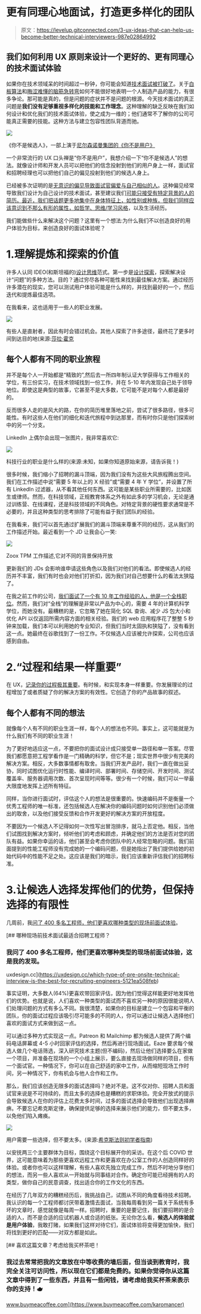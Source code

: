 # 更有同理心地面试，打造更多样化的团队

> 原文：<https://levelup.gitconnected.com/3-ux-ideas-that-can-help-us-become-better-technical-interviewers-987e02864992>

## 我们如何利用 UX 原则来设计一个更好的、更有同理心的技术面试体验

如果你在技术领域呆的时间超过一秒钟，你可能会知道[技术面试被打破了](https://about.gitlab.com/blog/2020/03/19/the-trouble-with-technical-interviews)。关于[白板算法](https://www.freecodecamp.org/news/why-is-hiring-broken-it-starts-at-the-whiteboard-34b088e5a5db/)和[晦涩难懂的脑筋急转弯](https://www.newyorker.com/tech/annals-of-technology/why-brainteasers-dont-belong-in-job-interviews)如何不能很好地表明一个人制造产品的能力，有很多争论。那可能是真的，但是问题的症状并不是问题的根源。今天技术面试的真正问题是**我们没有足够重视多样化的技能和工作理念**。这种理解的缺乏反映在我们如何设计和优化我们的技术面试体验，使之成为一维的；他们通常不了解你的公司可能真正需要的技能。这种方法与建立包容性团队背道而驰。

![](img/3a0c1d47165ffaf2bc0231115001cbcc.png)

《你不是候选人》，一部上演于[尼尔森诺曼集团的《你不是用户》](https://society6.com/product/you-are-not-the-user_print)

一个非常流行的 UX 口头禅是“你不是用户”，我想介绍一下“你不是候选人”的想法。就像设计师和开发人员可以把他们的信念投射到他们的用户身上一样，面试官和招聘经理也可以把他们自己的偏见投射到他们的候选人身上。

已经被多次证明的是[无意识的偏见导致面试官偏爱与自己相似的人](https://www.forbes.com/sites/forbescoachescouncil/2018/05/01/why-you-mistakenly-hire-people-just-like-you/?sh=72461bce3827)。这种偏见经常导致我们设计为自己设计的技术面试，甚至建议我们[可能只接受有特定背景的人的简历。最近，我们把话题更多地集中在身体特征上，如性别或种族，但我们同样应该意识到不那么有形的属性，如哲学、](https://www.raconteur.net/hr/diversity-inclusion/ethnic-name-bias/)[思维/学习风格](https://www.avadolearning.com/blog/the-7-different-learning-styles-and-what-they-mean/)，以及生活经历。

我们能做些什么来解决这个问题？这里有一个想法:为什么我们不以创造良好的用户体验为目标，来创造良好的面试体验呢？

# 1.理解提炼和探索的价值

许多人认同 IDEO(和斯坦福的)[设计思维](https://designthinking.ideo.com/)范式。第一步是[设计探索](https://medium.com/inside-heetch/design-exploration-is-never-a-waste-of-time-1b3be98ff1bf)，探索解决设计“问题”的多种方法。目的？通过穷尽各种可能性来找到最佳解决方案。通过经历许多潜在的现实，您可以测试用户体验可能是什么样的，并找到最好的一个，然后迭代和提炼最佳选项。

在我看来，这也适用于一些人的职业发展。

![](img/bda2d345bac770d6d6af160853f7817e.png)

有些人是直射者，因此有时会错过机会。其他人探索了许多途径，最终花了更多时间到达目的地(来源:[莎拉·霍克](https://uxmastery.com/author/sarah-hawk/)

## 每个人都有不同的职业旅程

并不是每个人一开始都是“精致的”,然后去一所四年制认证大学获得与工作相关的学位，有三份实习，在技术领域找到一份工作，并在 5-10 年内发现自己处于领导地位。即使这是典型的故事，它甚至不是大多数，它可能不是对每个人都是最好的。

反而很多人走的是风大的路，在你的简历堆里落地之前，尝试了很多路径，很多可能性。有时这些人在他们的细化和迭代旅程中到达那里，而有时你只是他们探索树中的另一个分支。

LinkedIn 上偶尔会出现一张图片，我非常喜欢它:

![](img/81728f79232e7812f51c7d02e9e1ea53.png)

科技行业的职业是什么样的(来源:未知，如果你知道原始来源，请告诉我！)

很多时候，我们缩小了招聘的漏斗顶端，因为我们没有为这些大风旅程腾出空间。我们在工作描述中说“需要 5 年以上的 X 经验”或“需要 4 年 Y 学位”，并设置了所有 LinkedIn 过滤器，从不看其他任何东西。这可能是某些职业所需要的，比如医生或律师。然而，在科技领域，正规教育体系之外有如此多的学习机会，无论是通过训练营、在线课程，还是科技领域的不同角色。对特定背景的硬性要求通常是不必要的，并且这种类型的思考排除了可能有益于我们团队的经验。

在我看来，我们可以首先通过扩展我们的漏斗顶端来尊重不同的经历，这从我们的工作描述开始。最近看到一个 JD 让我会心一笑:

![](img/364dd986cc6d17f3c8dd3faa897a2ac9.png)

Zoox TPM 工作描述,它对不同的背景保持开放

更新我们的 JDs 会影响谁申请这些角色以及我们对他们的看法。即使候选人的经历并不丰富，我们有时也会对他们打折扣，因为我们对自己想要什么的看法太狭隘了。

在我之前工作的公司，[我们面试了一个有 10 年工作经验的人，他是一个全栈职位](https://karomancer.medium.com/to-the-sweetie-that-got-away-dd730d2460d8)。然而，我们对“全栈”的理解是非常以产品为中心的，需要 4 年的计算机科学学位，而她没有。最糟糕的是，它忽略了她在简化 SQL 查询、减少 JS 包大小和优化 API 以仅返回所需内容方面的相关经验。我们的 web 应用程序花了整整 5 秒钟来加载，我们本可以利用她的专业知识，但我们当时太固执和狭隘了，没有看到这一点。她最终在谷歌找到了一份工作。不仅候选人应该被允许探索，公司也应该感到自由。

# 2.“过程和结果一样重要”

在 UX，[记录你的过程极其重要](https://uxdesign.cc/the-importance-of-process-documentation-in-a-ux-project-895cb3688e50)。有时候，和实现本身一样重要。你发展理论的过程增加了或者质疑了你的解决方案的有效性。它创造了你的产品故事的叙述。

## 每个人都有不同的想法

就像每个人有不同的职业生涯一样，每个人的想法也不同。事实上，这可能就是为什么我们有不同的职业生涯！

为了更好地适应这一点，不要把你的面试设计成只接受单一路径和单一答案。尽管我们都愿意把工程学看作是一门精确的科学，但它不是；现实世界中很少有完美的解决方案。相反，大多数事情都有取舍。当我们开发产品时，我们一直在做出妥协，同时试图优化运行时性能、编译时间、部署时间、存储空间、开发时间、测试覆盖率、服务器调用次数、首次呈现时间等等。很少有一个时候，我们可以一举最大限度地发挥上述所有特征。

同样，当你进行面试时，评估这个人的想法是很重要的。快速编码并不是衡量一个优秀工程师的唯一标准，还包括候选人在解决你的编码问题时如何识别他们必须做出的取舍，以及他们接受反馈和合作开发更好的解决方案的开放程度。

不要因为一个候选人不记得如何一次性写出冒泡排序，就马上否定他。相反，当他们试图找到解决方案时，倾听他们的考虑和顾虑，并确定他们的方法是否对您的团队有益。如果你幸运的话，他们甚至会考虑你团队中的人经常忽略的问题。我们前面提到的性能工程师没有完成她的一个编码问题，但是她指出了我们提供给她的初始代码中的性能不足之处。这应该是我们的暗示，我们应该重新评估我们的招聘标准。

# 3.让候选人选择发挥他们的优势，但保持选择的有限性

几周前，我[问了 400 多名工程师，他们更喜欢哪种类型的现场前面试体验](https://karomancer.medium.com/which-type-of-pre-onsite-technical-interview-is-the-best-for-recruiting-engineers-5121ea508feb?sk=31e2be145ede5e886f352384ec176417)。

[](https://uxdesign.cc/which-type-of-pre-onsite-technical-interview-is-the-best-for-recruiting-engineers-5121ea508feb) [## 哪种现场前技术面试最适合招聘工程师？

### 我问了 400 多名工程师，他们更喜欢哪种类型的现场前面试体验，这是我的发现。

uxdesign.cc](https://uxdesign.cc/which-type-of-pre-onsite-technical-interview-is-the-best-for-recruiting-engineers-5121ea508feb) 

事实证明，大多数人(64%)更喜欢带回家评估，因为他们觉得这样能更好地发挥他们的优势。也就是说，人们喜欢一种类型的面试而不喜欢另一种的原因很能说明人们处理问题的方式有多么不同。我很清楚，如果你的目标是建立一个包容和平衡的团队，你的面试过程应该吸引尽可能多的不同的人，你可以通过让候选人选择他们喜欢的面试方式来做到这一点。

可以通过多种方式实现这一点。Patreon 和 Mailchimp 都为候选人提供了两个编码电话屏幕或 4-5 小时回家评估的选择，然后再进行现场面试。Eaze 要求每个候选人做几个电话筛选，深入研究技术主题(但不编码)，然后让他们选择要么在家做一个项目，并准备在现场的一个小组上展示，要么直接去现场做同样的项目，但有一个面试官。一种情况下，你可以在自己舒适的家中工作，从而缩短现场工作时间，另一种情况下，你有机会与他人合作和工作。

那么，我们应该创造无限多的面试选择吗？绝对不是。这不仅对你、招聘人员和面试官来说是不可持续的，而且太多的选择也是糟糕的求职体验。完全开放式的提示会导致候选人在你的评估上花费太多时间，过多的面试选择会导致他们出现选择麻痹。不要忘记希克斯定律，确保提供足够的选择来展示他们的能力，但不要太多，以免他们陷入瘫痪。

![](img/cfc58aef1553592b2a0560873935c59c.png)

用户需要一些选择，但不要太多。(来源:[希克斯法则初学者指南](https://bootcamp.uxdesign.cc/beginners-guide-to-hicks-law-3d855bbb3e8c))

以安抚两三个主要群体为目标，围绕这个目标展开你的采访。在这个后 COVID 世界，这可能意味着为那些更喜欢远程工作和更喜欢在办公室工作的人创造同样好的体验。或者你也可以这样理解，有些人喜欢先独立完成工作，然后不时地分享他们的想法，而另一些人喜欢从一开始就与同事结对合作。确定你可能已经拥有的人的类型，做你自己的民意调查，找出适合你的工作文化的东西。

在经历了几年双方的糟糕经历后，我挑战自己，试图从不同的角度看待技术招聘。我认识的每一个工程师都讨厌带着激情去面试，当我每周看到另一篇关于系统有多坏的文章时，感觉就像是每周一样。招聘时，重要的是要记住，我们要招聘的是合适的人，而不是合适的应试机器人或合适的纸张。无论你怎么看，**候选人的体验就是用户体验**，我敢打赌，如果我们这样对待它们，面试体验将变得更加愉快，我们将找到更好的匹配——对双方都是如此。

[](https://www.buymeacoffee.com/karomancer) [## 喜欢这篇文章？考虑给我买杯茶吧！

### 我过去常常把我的文章放在中等收费的墙后面，但当谈到教育时，我完全关注可访问性，所以现在它们都是免费的。如果你觉得你从这篇文章中得到了一些东西，并且有一些闲钱，请考虑给我买杯茶来表示你的支持！🫖

www.buymeacoffee.com](https://www.buymeacoffee.com/karomancer)